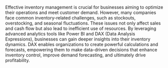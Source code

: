 Effective inventory management is crucial for businesses aiming to optimize their operations and meet customer demand. However, many companies face common inventory-related challenges, such as stockouts, overstocking, and seasonal fluctuations. These issues not only affect sales and cash flow but also lead to inefficient use of resources. By leveraging advanced analytics tools like Power BI and DAX (Data Analysis Expressions), businesses can gain deeper insights into their inventory dynamics. DAX enables organizations to create powerful calculations and forecasts, empowering them to make data-driven decisions that enhance inventory control, improve demand forecasting, and ultimately drive profitability.
